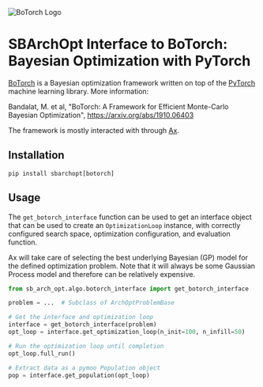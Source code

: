 ![BoTorch Logo](https://github.com/pytorch/botorch/raw/main/botorch_logo_lockup.png)

# SBArchOpt Interface to BoTorch: Bayesian Optimization with PyTorch

[BoTorch](https://botorch.org/) is a Bayesian optimization framework written on top of the [PyTorch](https://pytorch.org/)
machine learning library. More information:

Bandalat, M. et al, "BoTorch: A Framework for Efficient Monte-Carlo Bayesian Optimization", https://arxiv.org/abs/1910.06403

The framework is mostly interacted with through [Ax](https://ax.dev/).

## Installation

```
pip install sbarchopt[botorch]
```

## Usage

The `get_botorch_interface` function can be used to get an interface object that can be used to create an
`OptimizationLoop` instance, with correctly configured search space, optimization configuration, and evaluation
function.

Ax will take care of selecting the best underlying Bayesian (GP) model for the defined optimization problem. Note that
it will always be some Gaussian Process model and therefore can be relatively expensive.

```python
from sb_arch_opt.algo.botorch_interface import get_botorch_interface

problem = ...  # Subclass of ArchOptProblemBase

# Get the interface and optimization loop
interface = get_botorch_interface(problem)
opt_loop = interface.get_optimization_loop(n_init=100, n_infill=50)

# Run the optimization loop until completion
opt_loop.full_run()

# Extract data as a pymoo Population object
pop = interface.get_population(opt_loop)
```
